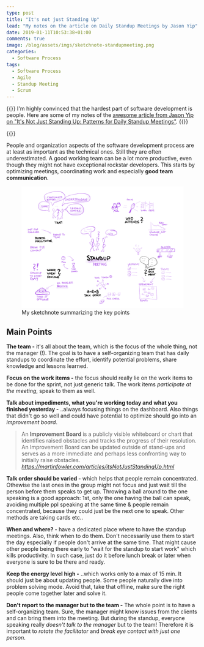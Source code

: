 ```yaml
---
type: post
title: "It's not just Standing Up"
lead: "My notes on the article on Daily Standup Meetings by Jason Yip"
date: 2019-01-11T10:53:38+01:00
comments: true
image: /blog/assets/imgs/sketchnote-standupmeeting.png
categories:
  - Software Process
tags:
  - Software Process
  - Agile
  - Standup Meeting
  - Scrum
---
```


{{<intro>}}
  I'm highly convinced that the hardest part of software development is people. Here are some of my notes of the [awesome article from Jason Yip on "It's Not Just Standing Up: Patterns for Daily Standup Meetings"](https://martinfowler.com/articles/itsNotJustStandingUp.html).
{{</intro>}}

{{<postad>}}

People and organization aspects of the software development process are at least as important as the technical ones. Still they are often underestimated. A good working team can be a lot more productive, even though they might not have exceptional rockstar developers. This starts by optimizing meetings, coordinating work and especially **good team communication**.

<figure class="image--full">
  <a href="/blog/assets/imgs/sketchnote-standupmeeting.png" class="image--zoom">
    <img src="/blog/assets/imgs/sketchnote-standupmeeting.png" />
  </a>
  <figcaption>My sketchnote summarizing the key points</figcaption>
</figure>

## Main Points

**The team -** it's all about the team, which is the focus of the whole thing, not the manager (!). The goal is to have a self-organizing team that has daily standups to coordinate the effort, identify potential problems, share knowledge and lessons learned.

**Focus on the work items -** the focus should really lie on the work items to be done for the sprint, not just generic talk. The work items _participate at the meeting_, speak to them as well.

**Talk about impediments, what you're working today and what you finished yesterday -** ..always focusing things on the dashboard. Also things that didn't go so well and could have potential to optimize should go into an _improvement board_.

> An **Improvement Board** is a publicly visible whiteboard or chart that identifies raised obstacles and tracks the progress of their resolution. An Improvement Board can be updated outside of stand-ups and serves as a more immediate and perhaps less confronting way to initially raise obstacles. <cite><a href="https://martinfowler.com/articles/itsNotJustStandingUp.html">https://martinfowler.com/articles/itsNotJustStandingUp.html</a></cite>

**Talk order should be varied -** which helps that people remain concentrated. Othewise the last ones in the group might not focus and just wait till the person before them speaks to get up. Throwing a ball around to the one speaking is a good approach: 1st, only the one having the ball can speak, avoiding multiple ppl speaking at the same time & people remain concentrated, because they could just be the next one to speak. Other methods are taking cards etc..

**When and where? -** have a dedicated place where to have the standup meetings. Also, think when to do them. Don't necessarily use them to start the day especially if people don't arrive at the same time. That might cause other people being there early to "wait for the standup to start work" which kills productivity. In such case, just do it before lunch break or later when everyone is sure to be there and ready.

**Keep the energy level high -** ..which works only to a max of 15 min. It should just be about updating people. Some people naturally dive into problem solving mode. Avoid that, take that offline, make sure the right people come together later and solve it.

**Don't report to the manager but to the team -** The whole point is to have a self-organizing team. Sure, the manager might know issues from the clients and can bring them into the meeting. But during the standup, everyone speaking really _doesn't talk to the manager_ but to the team! Therefore it is important to _rotate the facilitator_ and _break eye contact with just one person_.



